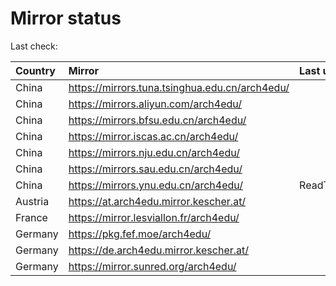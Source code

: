 <script src="./time.js"></script>
# Mirror status
Last check: <script type="text/javascript">localize(1696396592.9760394);</script>

|Country|Mirror|Last update|
|:------|:-----|:----------|
|China|https://mirrors.tuna.tsinghua.edu.cn/arch4edu/|<script type="text/javascript">localize(1696357821);</script>|
|China|https://mirrors.aliyun.com/arch4edu/|<script type="text/javascript">localize(1696357821);</script>|
|China|https://mirrors.bfsu.edu.cn/arch4edu/|<script type="text/javascript">localize(1696357821);</script>|
|China|https://mirror.iscas.ac.cn/arch4edu/|<script type="text/javascript">localize(1696357821);</script>|
|China|https://mirrors.nju.edu.cn/arch4edu/|<script type="text/javascript">localize(1696357821);</script>|
|China|https://mirrors.sau.edu.cn/arch4edu/|<script type="text/javascript">localize(1696357821);</script>|
|China|https://mirrors.ynu.edu.cn/arch4edu/|ReadTimeout|
|Austria|https://at.arch4edu.mirror.kescher.at/|<script type="text/javascript">localize(1696357821);</script>|
|France|https://mirror.lesviallon.fr/arch4edu/|<script type="text/javascript">localize(1696357821);</script>|
|Germany|https://pkg.fef.moe/arch4edu/|<script type="text/javascript">localize(1696357821);</script>|
|Germany|https://de.arch4edu.mirror.kescher.at/|<script type="text/javascript">localize(1696357821);</script>|
|Germany|https://mirror.sunred.org/arch4edu/|<script type="text/javascript">localize(1696357821);</script>|

<script src="./tablefilter/tablefilter.js"></script>
<script src="./table.js"></script>